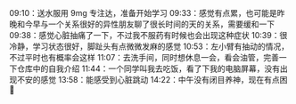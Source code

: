 09:10：送水服用 9mg 专注达，准备开始学习
09:33：感觉有点累，也可能是昨晚和今早与一个关系很好的异性朋友聊了很长时间的天的关系，需要缓和一下
09:38：感觉心脏抽痛了一下，不过我不服药有时候也会出现这种症状
10:39：很冷静，学习状态很好，脚趾头有点微微发麻的感觉
10:53：左小臂有抽动的情况，不过平时也有概率会这样
11:07：去洗手间，同时想休息一会，看会油管，完善一下仓库中的自我介绍
11:44：一个同学叫我去吃饭，看了下我的电脑屏幕，没有出现不安的感觉
13:58：能感受到心脏跳动
14:22：中午没有闭目养神，现在有点困🥱